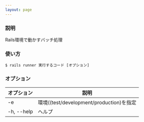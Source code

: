 ```yaml
---
layout: page
---
```

### 説明
Rails環境で動かすバッチ処理

### 使い方
    $ rails runner 実行するコード [オプション]

### オプション

オプション      | 説明
---------- | -----------------------------------
-e         | 環境((test/development/production)を指定
-h, --help | ヘルプ